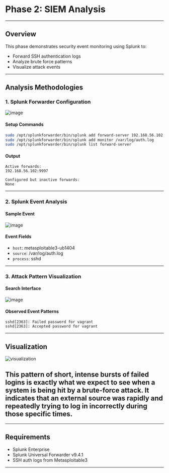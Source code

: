 # Phase 2: SIEM Analysis

---

##  Overview

This phase demonstrates security event monitoring using Splunk to:
- Forward SSH authentication logs
- Analyze brute force patterns
- Visualize attack events

---

##  Analysis Methodologies

### 1. Splunk Forwarder Configuration
![image](https://github.com/user-attachments/assets/cdf8d5e3-e954-458c-8b65-de4e11d89488)

#### Setup Commands
```bash
sudo /opt/splunkforwarder/bin/splunk add forward-server 192.168.56.102:9997
sudo /opt/splunkforwarder/bin/splunk add monitor /var/log/auth.log
sudo /opt/splunkforwarder/bin/splunk list forward-server
```

#### Output
```
Active forwards:
192.168.56.102:9997

Configured but inactive forwards:
None
```

---

### 2. Splunk Event Analysis

#### Sample Event
![image](https://github.com/user-attachments/assets/91ada7b9-5df2-4953-b40c-1c8bbfb497e7)



#### Event Fields
- `host`: metasploitable3-ub1404
- `source`: /var/log/auth.log
- `process`: sshd

---

### 3. Attack Pattern Visualization

#### Search Interface
![image](https://github.com/user-attachments/assets/b17e5ab4-38c7-471d-b9ba-0ab048b91a47)

#### Observed Event Patterns
```text
sshd[2363]: Failed password for vagrant
sshd[2363]: Accepted password for vagrant
```
---
##  Visualization
![visualization](https://github.com/user-attachments/assets/9f3b37f6-2833-4b98-b2d5-9a0943fe883d)

This pattern of short, intense bursts of failed logins is exactly what we expect to see when a system is being hit by a brute-force attack. It indicates that an external source was rapidly and repeatedly trying to log in incorrectly during those specific times.
---
---

##  Requirements

- Splunk Enterprise
- Splunk Universal Forwarder v9.4.1
- SSH auth logs from Metasploitable3

---

